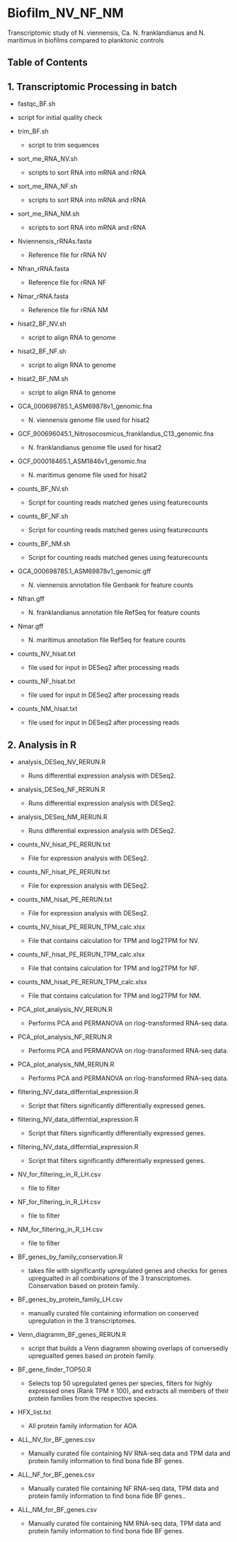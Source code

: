 # Biofilm_NV_NF_NM
Transcriptomic study of N. viennensis, Ca. N. franklandianus and N. maritimus in biofilms compared to planktonic controls


## Table of Contents

## 1. Transcriptomic Processing in batch

 *  fastqc_BF.sh
  * script for initial quality check

* trim_BF.sh
  * script to trim sequences

* sort_me_RNA_NV.sh
  * scripts to sort RNA into mRNA and rRNA

* sort_me_RNA_NF.sh
  * scripts to sort RNA into mRNA and rRNA

* sort_me_RNA_NM.sh
  * scripts to sort RNA into mRNA and rRNA

* Nviennensis_rRNAs.fasta
  * Reference file for rRNA NV

* Nfran_rRNA.fasta
  * Reference file for rRNA NF

* Nmar_rRNA.fasta
  * Reference file for rRNA NM


* hisat2_BF_NV.sh
  * script to align RNA to genome

* hisat2_BF_NF.sh
  * script to align RNA to genome

* hisat2_BF_NM.sh
  * script to align RNA to genome


* GCA_000698785.1_ASM69878v1_genomic.fna
  * N. viennensis genome file used for hisat2

* GCF_900696045.1_Nitrosocosmicus_franklandus_C13_genomic.fna
  * N. franklandianus genome file used for hisat2

* GCF_000018465.1_ASM1846v1_genomic.fna
  * N. maritimus genome file used for hisat2

* counts_BF_NV.sh
  * Script for counting reads matched genes using featurecounts

* counts_BF_NF.sh
  * Script for counting reads matched genes using featurecounts

* counts_BF_NM.sh
  * Script for counting reads matched genes using featurecounts


* GCA_000698785.1_ASM69878v1_genomic.gff
  * N. viennensis annotation file Genbank for feature counts

* Nfran.gff
  * N. franklandianus annotation file RefSeq for feature counts

* Nmar.gff
  * N. maritimus annotation file RefSeq for feature counts

* counts_NV_hisat.txt
  *  file used for input in DESeq2 after processing reads 

* counts_NF_hisat.txt
  *  file used for input in DESeq2 after processing reads  

* counts_NM_hisat.txt
  *  file used for input in DESeq2 after processing reads  


## 2. Analysis in R

*  analysis_DESeq_NV_RERUN.R
   * Runs differential expression analysis with DESeq2.

*  analysis_DESeq_NF_RERUN.R
   * Runs differential expression analysis with DESeq2.

* analysis_DESeq_NM_RERUN.R
   * Runs differential expression analysis with DESeq2.

* counts_NV_hisat_PE_RERUN.txt
   * File for expression analysis with DESeq2.
    
* counts_NF_hisat_PE_RERUN.txt
   * File for expression analysis with DESeq2.
     
* counts_NM_hisat_PE_RERUN.txt
   * File for expression analysis with DESeq2.
     
 
 * counts_NV_hisat_PE_RERUN_TPM_calc.xlsx
   * File that contains calculation for TPM and log2TPM for NV.
    
* counts_NF_hisat_PE_RERUN_TPM_calc.xlsx
   * File that contains calculation for TPM and log2TPM for NF.
     
* counts_NM_hisat_PE_RERUN_TPM_calc.xlsx
   * File that contains calculation for TPM and log2TPM for NM.


 * PCA_plot_analysis_NV_RERUN.R
   * Performs PCA and PERMANOVA on rlog-transformed RNA-seq data. 
    
* PCA_plot_analysis_NF_RERUN.R
   * Performs PCA and PERMANOVA on rlog-transformed RNA-seq data. 
     
* PCA_plot_analysis_NM_RERUN.R
   * Performs PCA and PERMANOVA on rlog-transformed RNA-seq data.


* filtering_NV_data_differntial_expression.R
   * Script that filters significantly differentially expressed genes. 
    
* filtering_NV_data_differntial_expression.R
   * Script that filters significantly differentially expressed genes.  
     
* filtering_NV_data_differntial_expression.R
   * Script that filters significantly differentially expressed genes.

* NV_for_filtering_in_R_LH.csv
   * file to filter 
    
* NF_for_filtering_in_R_LH.csv
   * file to filter
     
* NM_for_filtering_in_R_LH.csv
   * file to filter

* BF_genes_by_family_conservation.R
   * takes file with significantly upregulated genes and checks for genes upregualted in all combinations of the 3 transcriptomes.  Conservation based on protein family.
 
* BF_genes_by_protein_family_LH.csv
  * manually curated file containing information on conserved upregulation in the 3 transcriptomes.

* Venn_diagramm_BF_genes_RERUN.R
  * script that builds a Venn diagramm showing overlaps of conversedly upregualted genes based on protein family.



 
 
* BF_gene_finder_TOP50.R
   * Selects top 50 upregulated genes per species, filters for highly expressed ones (Rank TPM ≤ 100), and extracts all members of their protein families from the respective species.

* HFX_list.txt
   * All protein family information for AOA
 
    
* ALL_NV_for_BF_genes.csv
   * Manually curated file containing NV RNA-seq data and TPM data and protein family information to find bona fide BF genes.
    
* ALL_NF_for_BF_genes.csv
   * Manually curated file containing NF RNA-seq data, TPM data and protein family information to find bona fide BF genes.. 
     
* ALL_NM_for_BF_genes.csv
   * Manually curated file containing NM RNA-seq data, TPM data and protein family information to find bona fide BF genes.





